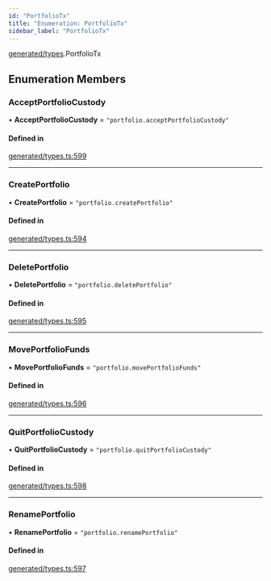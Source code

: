 ```yaml
---
id: "PortfolioTx"
title: "Enumeration: PortfolioTx"
sidebar_label: "PortfolioTx"
---
```


[generated/types](../../../../modules/Generated/Types/Types.md).PortfolioTx

## Enumeration Members

### AcceptPortfolioCustody

• **AcceptPortfolioCustody** = ``"portfolio.acceptPortfolioCustody"``

#### Defined in

[generated/types.ts:599](https://github.com/PolymeshAssociation/polymesh-sdk/blob/5a778578/src/generated/types.ts#L599)

___

### CreatePortfolio

• **CreatePortfolio** = ``"portfolio.createPortfolio"``

#### Defined in

[generated/types.ts:594](https://github.com/PolymeshAssociation/polymesh-sdk/blob/5a778578/src/generated/types.ts#L594)

___

### DeletePortfolio

• **DeletePortfolio** = ``"portfolio.deletePortfolio"``

#### Defined in

[generated/types.ts:595](https://github.com/PolymeshAssociation/polymesh-sdk/blob/5a778578/src/generated/types.ts#L595)

___

### MovePortfolioFunds

• **MovePortfolioFunds** = ``"portfolio.movePortfolioFunds"``

#### Defined in

[generated/types.ts:596](https://github.com/PolymeshAssociation/polymesh-sdk/blob/5a778578/src/generated/types.ts#L596)

___

### QuitPortfolioCustody

• **QuitPortfolioCustody** = ``"portfolio.quitPortfolioCustody"``

#### Defined in

[generated/types.ts:598](https://github.com/PolymeshAssociation/polymesh-sdk/blob/5a778578/src/generated/types.ts#L598)

___

### RenamePortfolio

• **RenamePortfolio** = ``"portfolio.renamePortfolio"``

#### Defined in

[generated/types.ts:597](https://github.com/PolymeshAssociation/polymesh-sdk/blob/5a778578/src/generated/types.ts#L597)
